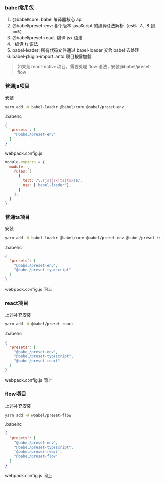 ### babel常用包

1. @babel/core: babel 编译器核心 api
2. @babel/preset-env: 各个版本 javaScript 的编译语法解析（es6、7、8 到 es5）
3. @babel/preset-react: 编译 jsx 语法
4.  : 编译 ts 语法
5. babel-loader: 所有代码文件通过 babel-loader 交给 babel 去处理
6. babel-plugin-import: antd 项目按需加载

> 如果是 react-native 项目，需要处理 flow 语法，安装@babel/preset-flow

### 普通js项目

安装

```sh
yarn add -D babel-loader @babel/core @babel/preset-env
```

.babelrc

```json
{
  "presets": [
    "@babel/preset-env"
  ]
}
```

webpack.config.js

```js
module.exports = {
  module: {
    rules: [
      {
        test: /\.(js|jsx|ts|tsx)$/,
        use: ['babel-loader'],
      }
    ],
  }
}
```

### 普通ts项目

安装

```sh
yarn add -D babel-loader @babel/core @babel/preset-env @babel/preset-typescript
```

.babelrc

```json
{
  "presets": [
    "@babel/preset-env",
    "@babel/preset-typescript"
  ]
}
```

webpack.config.js
同上

### react项目

上述补充安装

```sh
yarn add -D @babel/preset-react
```

.babelrc

```json
{
  "presets": [
    "@babel/preset-env",
    "@babel/preset-typescript",
    "@babel/preset-react"
  ]
}
```

webpack.config.js
同上

### flow项目

上述补充安装

```sh
yarn add -D @babel/preset-flow
```

.babelrc

```json
{
  "presets": [
    "@babel/preset-env",
    "@babel/preset-typescript",
    "@babel/preset-react",
    "@babel/preset-flow"
  ]
}
```

webpack.config.js
同上
